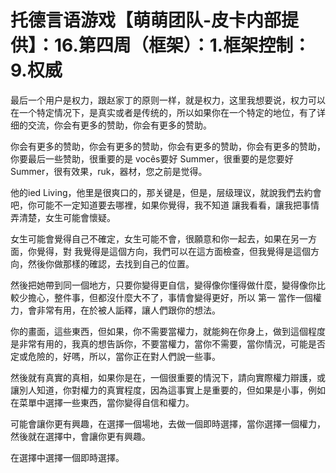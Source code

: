 # 托德言语游戏【萌萌团队-皮卡内部提供】：16.第四周（框架）：1.框架控制：9.权威

最后一个用户是权力，跟赵家丁的原则一样，就是权力，这里我想要说，权力可以在一个特定情况下，是真实或者是传统的，所以如果你在一个特定的地位，有了详细的交流，你会有更多的赞助，你会有更多的赞助。

你会有更多的赞助，你会有更多的赞助，你会有更多的赞助，你会有更多的赞助，你要最后一些赞助，很重要的是 vocês要好 Summer，很重要的是您要好 Summer，很有效果，ruk，器材，您之前是觉得。

他的ied Living，他里是很爽口的，那关键是，但是，层级理议，就說我們去約會吧，你可能不一定知道要去哪裡，如果你覺得，我不知道 讓我看看，讓我把事情弄清楚，女生可能會懷疑。

女生可能會覺得自己不確定，女生可能不會，很願意和你一起去，如果在另一方面，你覺得，對 我覺得是這個方向，我們可以在這方面檢查，但我覺得是這個方向，然後你做那樣的確認，去找到自己的位置。

然後把她帶到同一個地方，只要你變得更自信，變得像你懂得做什麼，變得像你比較少擔心，整件事，但都沒什麼大不了，事情會變得更好，所以 第一 當作一個權力，會非常有用，在於被人詬釋，讓人們跟你的想法。

你的畫面，這些東西，但如果，你不需要當權力，就能夠在你身上，做到這個程度是非常有用的，我真的想告訴你，不要當權力，當你不需要，當你情況，可能是否定或危險的，好嗎，所以，當你正在對人們說一些事。

然後就有真實的真相，如果你是在，一個很重要的情況下，請向實際權力辯護，或讓別人知道，你對權力的真實程度，因為這事實上是重要的，但如果是小事，例如在菜單中選擇一些東西，當你變得自信和權力。

可能會讓你更有興趣，在選擇一個場地，去做一個即時選擇，當你選擇一個權力，然後就在選擇中，會讓你更有興趣。

在選擇中選擇一個即時選擇。